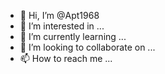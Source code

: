 - 👋 Hi, I’m @Apt1968
- 👀 I’m interested in ...
- 🌱 I’m currently learning ...
- 💞️ I’m looking to collaborate on ...
- 📫 How to reach me ...

<!---
Apt1968/Apt1968 is a ✨ special ✨ repository because its `README.md` (this file) appears on your GitHub profile.
You can click the Preview link to take a look at your changes.
--->

